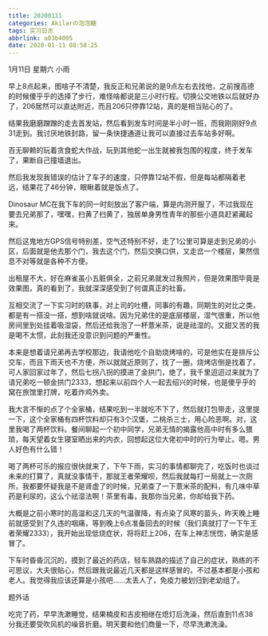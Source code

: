```yaml
---
title: 20200111
categories: Akilarの泡泡糖
tags: 实习日志
abbrlink: a03b4095
date: 2020-01-11 08:58:25
---
```

1月11日 星期六 小雨

早上8点起来，图啥子不清楚，我反正和兄弟说的是9点左右去找他，之前搜高德的时候傻乎乎的选择了步行，难怪啥都说是三小时行程。切换公交地铁以后就好办了，206居然可以直达附近，而且206只停靠12站，真的是相当贴心的了。

结果我磨磨蹭蹭的走去首发站，然后看到发车时间是半小时一班，而我刚刚好9点31走到。我讨厌地铁封路，留一条快捷通道让我可以直接过去车站多好啊。

百无聊赖的玩着贪食蛇大作战，玩到其他蛇一出生就被我包围的程度，终于发车了，果断自己撞墙退出。

然后我发现我错误的估计了车子的速度，只停靠12站不假，但是每站都隔着老远，结果花了46分钟，眼瞅着就是饭点了。

Dinosaur MC在我下车的同一时刻放出了客户端，算是内测开服了，不过我现在要去兄弟那了，嘿嘿，扫黄了扫黄了，独居单身男性青年的那些小道具赶紧藏起来。

然后这鬼地方GPS信号特别差，空气还特别不好，走了1公里可算是走到兄弟的小区，后面就是他去那个门，我去这个门，然后交换口供，又走岔一个楼层，果然信息不对等就是各种不方便。

出租屋不大，好在麻雀虽小五脏俱全，之前兄弟就发过我照片，但是效果图毕竟是效果图，真的看到了，我就深深感受到了何谓真正的社畜。

互相交流了一下实习时的轶事，对上司的吐槽，同事的有趣，同期生的对比之类，都是有一搭没一搭，想到啥就说啥。因为兄弟住的是底层楼层，湿气很重，所以他房间里到处挂着吸湿袋，然后还给我泡了一杯薏米茶，说是祛湿的。又甜又苦的我是喝不太惯，此刻我还没意识到问题的严重性。

本来是想着请兄弟再去学校那边，我请他吃个自助烧烤啥的，可是他实在是排斥公交车，而且下雨天也不方便，所以就就近原则了，找了一圈，烧烤店倒是找着了，可人家回家过年了，然后七拐八拐的摸进了金拱门，绝了，我千里迢迢过来就为了请兄弟吃一顿金拱门2333，想起来以前四个人一起去绍兴的时候，也是傻乎乎的窝在旅馆里打牌，吃着炸鸡外卖。

我大言不惭的点了个全家桶，结果吃到一半就吃不下了，然后就打包带走，这里提一下，这个全家桶有四杯饮料却只有3个汉堡，二桃杀三士，用心险恶啊。对，这里我喝了两杯饮料。餐间聊起一个初中同学，兄弟无情的揭露他高中时有多么猥琐，每天望着女生寝室晒出来的内衣，回想起这位大佬初中时的行为举止。嗯。男人好色有什么错！

喝了两杯可乐的报应很快就来了，下午下雨，实习的事情都聊完了，吃饭时也谈过未来的打算了，真就没事情干，那就王者荣耀呗，然后我就每打一局就上一次厕所，我都要怀疑我是不是肾虚了的时候，兄弟查了一下薏米茶的配料，有几味中草药是利尿的，这么个祛湿法啊！茶里有毒，我那你当兄弟，你却给我下药。

大概是之前小寒时的高温和这几天的气温骤降，有点染了风寒的苗头，昨天晚上睡前就感受到了久违的咽痛，等到晚上6点准备回去的时候（我们真就打了一下午王者荣耀2333），我开始出现低烧症状，将将赶上206，在车上神志恍惚，确实是感冒了。

下车时昏昏沉沉的，摸到了最近的药店，轻车熟路的描述了自己的症状，熟练的不可思议，大夫很贴心，然后跟我说最近几天都是这样感冒的，不过基本都是小孩和老人。我觉得我应该还算是小孩吧......太丢人了，免疫力被划归到老幼组了。

题外话

吃完了药，早早洗漱睡觉，结果楠皮和吉皮相继在熄灯后洗澡，然后直到11点38分我还要受吹风机的噪音折磨。明天要和他们商量一下，尽早洗漱洗澡。
